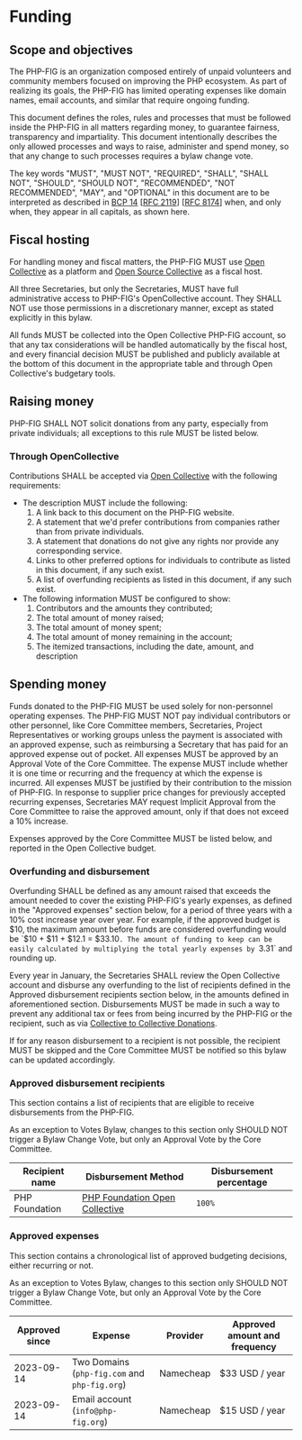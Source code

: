 # Funding

## Scope and objectives

The PHP-FIG is an organization composed entirely of unpaid volunteers and community members focused on improving the PHP ecosystem. As part of realizing its goals, the PHP-FIG has limited operating expenses like domain names, email accounts, and similar that require ongoing funding.  

This document defines the roles, rules and processes that must be followed inside the PHP-FIG in all matters regarding money, to guarantee fairness, transparency and impartiality. This document intentionally describes the only allowed processes and ways to raise, administer and spend money, so that any change to such processes requires a bylaw change vote. 

The key words "MUST", "MUST NOT", "REQUIRED", "SHALL", "SHALL
NOT", "SHOULD", "SHOULD NOT", "RECOMMENDED", "NOT RECOMMENDED",
"MAY", and "OPTIONAL" in this document are to be interpreted as
described in [BCP 14][] [[RFC 2119][]] [[RFC 8174][]] when, and only when, they
appear in all capitals, as shown here.

[BCP 14]: https://datatracker.ietf.org/doc/html/bcp14/
[RFC 2119]: https://datatracker.ietf.org/doc/html/rfc2119
[RFC 8174]: https://datatracker.ietf.org/doc/html/rfc8174

## Fiscal hosting

For handling money and fiscal matters, the PHP-FIG MUST use [Open Collective](https://opencollective.com/) as a platform and [Open Source Collective](https://opencollective.com/opensource) as a fiscal host.

All three Secretaries, but only the Secretaries, MUST have full administrative access to PHP-FIG's OpenCollective account. They SHALL NOT use those permissions in a discretionary manner, except as stated explicitly in this bylaw.

All funds MUST be collected into the Open Collective PHP-FIG account, so that any tax considerations will be handled automatically by the fiscal host, and every financial decision MUST be published and publicly available at the bottom of this document in the appropriate table and through Open Collective's budgetary tools.

## Raising money

PHP-FIG SHALL NOT solicit donations from any party, especially from private individuals; all exceptions to this rule MUST be listed below.

### Through OpenCollective

Contributions SHALL be accepted via [Open Collective](https://opencollective.com/) with the following requirements:

- The description MUST include the following:
    1. A link back to this document on the PHP-FIG website.
    2. A statement that we'd prefer contributions from companies rather than from private individuals.
    3. A statement that donations do not give any rights nor provide any corresponding service.
    4. Links to other preferred options for individuals to contribute as listed in this document, if any such exist.
    5. A list of overfunding recipients as listed in this document, if any such exist.
- The following information MUST be configured to show:
    1. Contributors and the amounts they contributed;
    2. The total amount of money raised;
    3. The total amount of money spent;
    4. The total amount of money remaining in the account;
    5. The itemized transactions, including the date, amount, and description

## Spending money

Funds donated to the PHP-FIG MUST be used solely for non-personnel operating expenses. The PHP-FIG MUST NOT pay individual contributors or other personnel, like Core Committee members, Secretaries, Project Representatives or working groups unless the payment is associated with an approved expense, such as reimbursing a Secretary that has paid for an approved expense out of pocket.
All expenses MUST be approved by an Approval Vote of the Core Committee. The expense MUST include whether it is one time or recurring and the frequency at which the expense is incurred. All expenses MUST be justified by their contribution to the mission of PHP-FIG. In response to supplier price changes for previously accepted recurring expenses, Secretaries MAY request Implicit Approval from the Core Committee to raise the approved amount, only if that does not exceed a 10% increase.

Expenses approved by the Core Committee MUST be listed below, and reported in the Open Collective budget.

### Overfunding and disbursement

Overfunding SHALL be defined as any amount raised that exceeds the amount needed to cover the existing PHP-FIG's yearly expenses, as defined in the "Approved expenses" section below, for a period of three years with a 10% cost increase year over year. For example, if the approved budget is $10, the maximum amount before funds are considered overfunding would be `$10 + $11 + $12.1 = $33.10`. The amount of funding to keep can be easily calculated by multiplying the total yearly expenses by `3.31` and rounding up.

Every year in January, the Secretaries SHALL review the Open Collective account and disburse any overfunding to the list of recipients defined in the Approved disbursement recipients section below, in the amounts defined in aforementioned section. Disbursements MUST be made in such a way to prevent any additional tax or fees from being incurred by the PHP-FIG or the recipient, such as via [Collective to Collective Donations][c2c].

If for any reason disbursement to a recipient is not possible, the recipient MUST be skipped and the Core Committee MUST be notified so this bylaw can be updated accordingly.

### Approved disbursement recipients

This section contains a list of recipients that are eligible to receive disbursements from the PHP-FIG. 

As an exception to Votes Bylaw, changes to this section only SHOULD NOT trigger a Bylaw Change Vote, but only an Approval Vote by the Core Committee.


| Recipient name | Disbursement Method | Disbursement percentage |
|----------------|----------------------------------|-------------------------| 
| PHP Foundation | [PHP Foundation Open Collective][phpfoundation] | `100%` |

[phpfoundation]: https://opencollective.com/phpfoundation
[c2c]: https://documentation.opencollective.com/giving-to-collectives/giving-to-other-collectives

### Approved expenses

This section contains a chronological list of approved budgeting decisions, either recurring or not.

As an exception to Votes Bylaw, changes to this section only SHOULD NOT trigger a Bylaw Change Vote, but only an Approval Vote by the Core Committee.

| Approved since | Expense                                       | Provider  | Approved amount and frequency  |
|----------------|-----------------------------------------------|-----------|--------------------------------|
| 2023-09-14     | Two Domains (`php-fig.com` and `php-fig.org`) | Namecheap | $33 USD / year |
| 2023-09-14     | Email account (`info@php-fig.org`)            | Namecheap | $15 USD / year            |

[RFC 2119]: https://tools.ietf.org/html/rfc2119